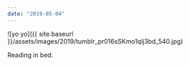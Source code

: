 ```yaml
---
date: "2019-05-04"
---
```


![yo yo]({{ site.baseurl }}/assets/images/2019/tumblr_pr016sSKmo1qlj3bd_540.jpg)

Reading in bed.
